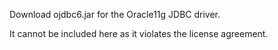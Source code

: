 Download ojdbc6.jar for the Oracle11g JDBC driver.

It cannot be included here as it violates the license agreement.